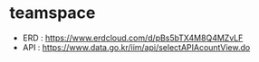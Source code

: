 # teamspace

- ERD : https://www.erdcloud.com/d/pBs5bTX4M8Q4MZvLF
- API : https://www.data.go.kr/iim/api/selectAPIAcountView.do
